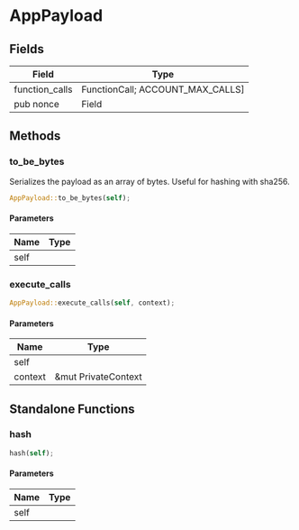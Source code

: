 # AppPayload

## Fields
| Field | Type |
| --- | --- |
| function_calls | FunctionCall; ACCOUNT_MAX_CALLS] |
| pub nonce | Field |

## Methods

### to_be_bytes

Serializes the payload as an array of bytes. Useful for hashing with sha256.

```rust
AppPayload::to_be_bytes(self);
```

#### Parameters
| Name | Type |
| --- | --- |
| self |  |

### execute_calls

```rust
AppPayload::execute_calls(self, context);
```

#### Parameters
| Name | Type |
| --- | --- |
| self |  |
| context | &mut PrivateContext |

## Standalone Functions

### hash

```rust
hash(self);
```

#### Parameters
| Name | Type |
| --- | --- |
| self |  |

